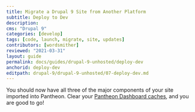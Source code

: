 ```yaml
---
title: Migrate a Drupal 9 Site from Another Platform
subtitle: Deploy to Dev
description: 
cms: "Drupal 9"
categories: [develop]
tags: [code, launch, migrate, site, updates]
contributors: [wordsmither]
reviewed: "2021-03-31"
layout: guide
permalink: docs/guides/drupal-9-unhosted/deploy-dev
anchorid: deploy-dev
editpath: drupal-9/drupal-9-unhosted/07-deploy-dev.md
---
```

You should now have all three of the major components of your site imported into Pantheon. Clear your [Pantheon Dashboard caches](/clear-caches#pantheon-dashboard), and you are good to go!